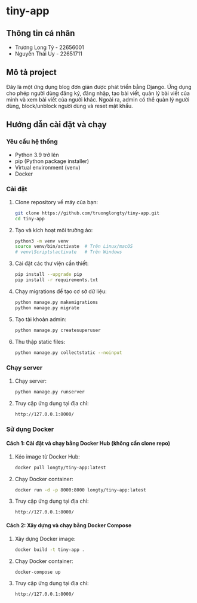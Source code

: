 # tiny-app

## Thông tin cá nhân
- Trương Long Tý - 22656001
- Nguyễn Thái Uy - 22651711

## Mô tả project
Đây là một ứng dụng blog đơn giản được phát triển bằng Django. Ứng dụng cho phép người dùng đăng ký, đăng nhập, tạo bài viết, quản lý bài viết của mình và xem bài viết của người khác. Ngoài ra, admin có thể quản lý người dùng, block/unblock người dùng và reset mật khẩu.

## Hướng dẫn cài đặt và chạy

### Yêu cầu hệ thống
- Python 3.9 trở lên
- pip (Python package installer)
- Virtual environment (venv)
- Docker

### Cài đặt
1. Clone repository về máy của bạn:
    ```sh
    git clone https://github.com/truonglongty/tiny-app.git
    cd tiny-app
    ```

2. Tạo và kích hoạt môi trường ảo:
    ```sh
    python3 -m venv venv
    source venv/bin/activate  # Trên Linux/macOS
    # venv\Scripts\activate   # Trên Windows
    ```

3. Cài đặt các thư viện cần thiết:
    ```sh
    pip install --upgrade pip
    pip install -r requirements.txt
    ```

4. Chạy migrations để tạo cơ sở dữ liệu:
    ```sh
    python manage.py makemigrations
    python manage.py migrate
    ```

5. Tạo tài khoản admin:
    ```sh
    python manage.py createsuperuser
    ```

6. Thu thập static files:
    ```sh
    python manage.py collectstatic --noinput
    ```

### Chạy server
1. Chạy server:
    ```sh
    python manage.py runserver
    ```

2. Truy cập ứng dụng tại địa chỉ:
    ```
    http://127.0.0.1:8000/
    ```

### Sử dụng Docker

#### Cách 1: Cài đặt và chạy bằng Docker Hub (không cần clone repo)
1. Kéo image từ Docker Hub:
    ```sh
    docker pull longty/tiny-app:latest
    ```

2. Chạy Docker container:
    ```sh
    docker run -d -p 8000:8000 longty/tiny-app:latest
    ```

3. Truy cập ứng dụng tại địa chỉ:
    ```
    http://127.0.0.1:8000/
    ```

#### Cách 2: Xây dựng và chạy bằng Docker Compose
1. Xây dựng Docker image:
    ```sh
    docker build -t tiny-app .
    ```

2. Chạy Docker container:
    ```sh
    docker-compose up
    ```

3. Truy cập ứng dụng tại địa chỉ:
    ```
    http://127.0.0.1:8000/
    ```

